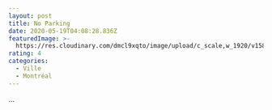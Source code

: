 ```yaml
---
layout: post
title: No Parking
date: 2020-05-19T04:08:28.836Z
featuredImage: >-
  https://res.cloudinary.com/dmcl9xqto/image/upload/c_scale,w_1920/v1589861283/IMG_20190525_180050_giq8j4.jpg
rating: 4
categories:
  - Ville
  - Montréal
---
```

...
